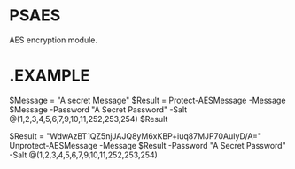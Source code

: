 # PSAES
AES encryption module.

# .EXAMPLE

$Message = "A secret Message"
$Result = Protect-AESMessage -Message $Message -Password "A Secret Password" -Salt @(1,2,3,4,5,6,7,9,10,11,252,253,254)
$Result

$Result = "WdwAzBT1QZ5njJAJQ8yM6xKBP+iuq87MJP70AuIyD/A="
Unprotect-AESMessage -Message $Result -Password "A Secret Password" -Salt @(1,2,3,4,5,6,7,9,10,11,252,253,254)
